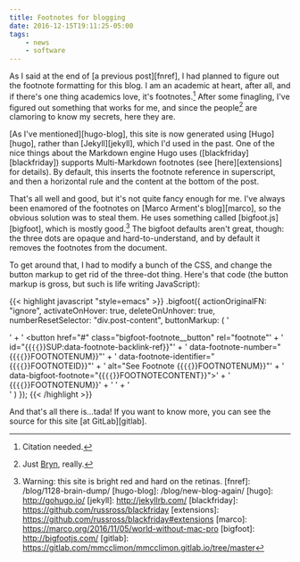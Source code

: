 ```yaml
---
title: Footnotes for blogging
date: 2016-12-15T19:11:25-05:00
tags:
    - news
    - software
---
```


As I said at the end of [a previous post][fnref], I had planned to figure out
the footnote formatting for this blog. I am an academic at heart, after all,
and if there's one thing academics love, it's footnotes.[^1] After some
finagling, I've figured out something that works for me, and since the
people[^2] are clamoring to know my secrets, here they are.

<!--more-->

[As I've mentioned][hugo-blog], this site is now generated using [Hugo][hugo],
rather than [Jekyll][jekyll], which I'd used in the past. One of the nice
things about the Markdown engine Hugo uses ([blackfriday][blackfriday])
supports Multi-Markdown footnotes (see [here][extensions] for details). By
default, this inserts the footnote reference in superscript, and then a
horizontal rule and the content at the bottom of the post.

That's all well and good, but it's not quite fancy enough for me. I've always
been enamored of the footnotes on [Marco Arment's blog][marco], so the obvious
solution was to steal them. He uses something called [bigfoot.js][bigfoot],
which is mostly good.[^3] The bigfoot defaults aren't great, though: the three
dots are opaque and hard-to-understand, and by default it removes the
footnotes from the document.

To get around that, I had to modify a bunch of the CSS, and change the button
markup to get rid of the three-dot thing. Here's that code (the
button markup is gross, but such is life writing JavaScript):

{{< highlight javascript "style=emacs" >}}
.bigfoot({
    actionOriginalFN: "ignore",
    activateOnHover: true,
    deleteOnUnhover: true,
    numberResetSelector: "div.post-content",
    buttonMarkup: (
        '<div class="bigfoot-footnote__container">' +
        ' <button href="#" class="bigfoot-footnote__button" rel="footnote"' +
        ' id="{{`{{`}}SUP:data-footnote-backlink-ref}}"' +
        ' data-footnote-number="{{`{{`}}FOOTNOTENUM}}"' +
        ' data-footnote-identifier="{{`{{`}}FOOTNOTEID}}"' +
        ' alt="See Footnote {{`{{`}}FOOTNOTENUM}}"' +
        ' data-bigfoot-footnote="{{`{{`}}FOOTNOTECONTENT}}">' +
        ' {{`{{`}}FOOTNOTENUM}}' +
        ' </button>' +
        ' </div>'
    )
});
{{< /highlight >}}

And that's all there is...tada! If you want to know more, you can see the
source for this site [at GitLab][gitlab].



[^1]: Citation needed.
[^2]: Just [Bryn](http://www.brynhughes.net/), really.
[^3]: Warning: this site is bright red and hard on the retinas.
[fnref]: /blog/1128-brain-dump/
[hugo-blog]: /blog/new-blog-again/
[hugo]: http://gohugo.io/
[jekyll]: http://jekyllrb.com/
[blackfriday]: https://github.com/russross/blackfriday
[extensions]: https://github.com/russross/blackfriday#extensions
[marco]: https://marco.org/2016/11/05/world-without-mac-pro
[bigfoot]: http://bigfootjs.com/
[gitlab]: https://gitlab.com/mmcclimon/mmcclimon.gitlab.io/tree/master
